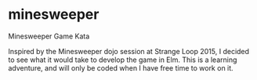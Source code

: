 # minesweeper
Minesweeper Game Kata

Inspired by the Minesweeper dojo session at Strange Loop 2015, I decided to see
what it would take to develop the game in Elm. This is a learning adventure, and
will only be coded when I have free time to work on it.
